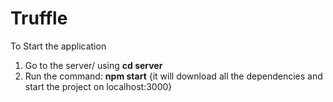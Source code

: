 # Truffle

To Start the application
1) Go to the server/ using **cd server**
2) Run the command: **npm start** {it will download all the dependencies and start the project on localhost:3000}
